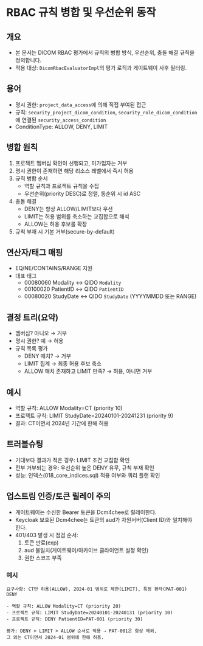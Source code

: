 # RBAC 규칙 병합 및 우선순위 동작

## 개요
- 본 문서는 DICOM RBAC 평가에서 규칙의 병합 방식, 우선순위, 충돌 해결 규칙을 정의합니다.
- 적용 대상: `DicomRbacEvaluatorImpl`의 평가 로직과 게이트웨이 사후 필터링.

## 용어
- 명시 권한: `project_data_access`에 의해 직접 부여된 접근
- 규칙: `security_project_dicom_condition`, `security_role_dicom_condition`에 연결된 `security_access_condition`
- ConditionType: ALLOW, DENY, LIMIT

## 병합 원칙
1. 프로젝트 멤버십 확인이 선행되고, 미가입자는 거부
2. 명시 권한이 존재하면 해당 리소스 레벨에서 즉시 허용
3. 규칙 병합 순서
   - 역할 규칙과 프로젝트 규칙을 수집
   - 우선순위(priority DESC)로 정렬, 동순위 시 id ASC
4. 충돌 해결
   - DENY는 항상 ALLOW/LIMIT보다 우선
   - LIMIT는 허용 범위를 축소하는 교집합으로 해석
   - ALLOW는 허용 후보를 확장
5. 규칙 부재 시 기본 거부(secure-by-default)

## 연산자/태그 매핑
- EQ/NE/CONTAINS/RANGE 지원
- 대표 태그
  - 00080060 Modality ↔ QIDO `Modality`
  - 00100020 PatientID ↔ QIDO `PatientID`
  - 00080020 StudyDate ↔ QIDO `StudyDate` (YYYYMMDD 또는 RANGE)

## 결정 트리(요약)
- 멤버십? 아니오 → 거부
- 명시 권한? 예 → 허용
- 규칙 목록 평가
  - DENY 매치? → 거부
  - LIMIT 집계 → 최종 허용 후보 축소
  - ALLOW 매치 존재하고 LIMIT 만족? → 허용, 아니면 거부

## 예시
- 역할 규칙: ALLOW Modality=CT (priority 10)
- 프로젝트 규칙: LIMIT StudyDate=20240101-20241231 (priority 9)
- 결과: CT이면서 2024년 기간에 한해 허용

## 트러블슈팅
- 기대보다 결과가 적은 경우: LIMIT 조건 교집합 확인
- 전부 거부되는 경우: 우선순위 높은 DENY 유무, 규칙 부재 확인
- 성능: 인덱스(018_core_indices.sql) 적용 여부와 쿼리 플랜 확인

## 업스트림 인증/토큰 릴레이 주의
- 게이트웨이는 수신한 Bearer 토큰을 Dcm4chee로 릴레이한다.
- Keycloak 보호된 Dcm4chee는 토큰의 aud가 자원서버(Client ID)와 일치해야 한다.
- 401/403 발생 시 점검 순서:
  1) 토큰 만료(exp)
  2) aud 불일치(게이트웨이/아카이브 클라이언트 설정 확인)
  3) 권한 스코프 부족

### 예시
```
요구사항: CT만 허용(ALLOW), 2024-01 범위로 제한(LIMIT), 특정 환자(PAT-001) DENY

- 역할 규칙: ALLOW Modality=CT (priority 20)
- 프로젝트 규칙: LIMIT StudyDate=20240101-20240131 (priority 10)
- 프로젝트 규칙: DENY PatientID=PAT-001 (priority 30)

평가: DENY > LIMIT > ALLOW 순서로 적용 → PAT-001은 항상 제외,
그 외는 CT이면서 2024-01 범위에 한해 허용.
```
